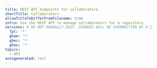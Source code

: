 ```yaml
---
title: REST API endpoints for collaborators
shortTitle: Collaborators
allowTitleToDifferFromFilename: true
intro: Use the REST API to manage collaborators for a repository.
versions: # DO NOT MANUALLY EDIT. CHANGES WILL BE OVERWRITTEN BY A 🤖
  fpt: '*'
  ghae: '*'
  ghec: '*'
  ghes: '*'
topics:
  - API
autogenerated: rest
---
```




<!-- Content after this section is automatically generated -->
